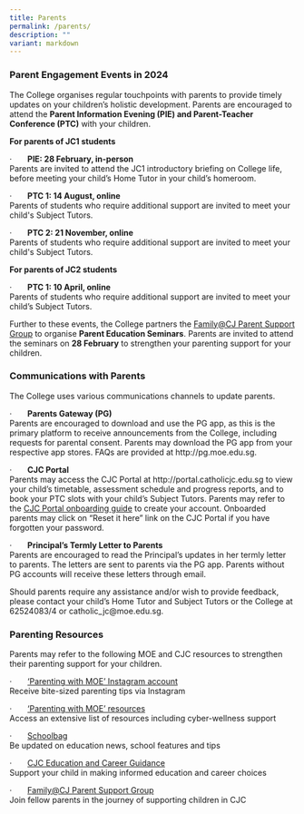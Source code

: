 ```yaml
---
title: Parents
permalink: /parents/
description: ""
variant: markdown
---
```

<h3><strong>Parent Engagement Events in 2024</strong></h3>
<p>The College organises regular touchpoints with parents to provide timely
updates on your children’s holistic development. Parents are encouraged
to attend the <strong>Parent Information Evening (PIE) and Parent-Teacher Conference (PTC)</strong> with your children.</p>
<p><strong>For parents of JC1 students</strong>
</p>
<p>·&nbsp;&nbsp;&nbsp;&nbsp;&nbsp;&nbsp; <strong>PIE: 28 February, in-person<br></strong>Parents
are invited to attend the JC1 introductory briefing on College life, before
meeting your child’s Home Tutor in your child’s homeroom.</p>
<p>·&nbsp;&nbsp;&nbsp;&nbsp;&nbsp;&nbsp; <strong>PTC 1: 14 August, online<br></strong>Parents of students who require additional support are invited to meet your child's Subject Tutors.</p>
<p>·&nbsp;&nbsp;&nbsp;&nbsp;&nbsp;&nbsp; <strong>PTC 2: 21 November, online<br></strong>Parents of students who require additional support are invited to meet your child's Subject Tutors.</p>

<p><strong>For parents of JC2 students</strong></p>
<p>·&nbsp;&nbsp;&nbsp;&nbsp;&nbsp;&nbsp; <strong>PTC 1: 10 April, online<br></strong>Parents
of students who require additional support are invited to meet your child’s
Subject Tutors.</p>

<p>Further to these events, the College partners the <a href="https://www.cjc.moe.edu.sg/parents/psg" rel="noopener noreferrer nofollow" target="_blank">Family@CJ Parent Support Group</a> to
organise <strong>Parent Education Seminars</strong>. Parents are invited
to attend the seminars on <strong>28 February</strong> to strengthen
your parenting support for your children.</p>

<h3><strong>Communications with Parents</strong></h3>
<p>The College uses various communications channels to update parents.</p>
<p>·&nbsp;&nbsp;&nbsp;&nbsp;&nbsp;&nbsp; <strong>Parents Gateway (PG)<br></strong>
Parents are encouraged to download and use the PG app, as this is the
primary platform to receive announcements from the College, including requests
for parental consent. Parents may download the PG app from your respective
app stores. FAQs are provided at <a rel="noopener noreferrer nofollow" target="_blank">http://pg.moe.edu.sg</a>.</p>
<p>·&nbsp;&nbsp;&nbsp;&nbsp;&nbsp;&nbsp; <strong>CJC Portal<br></strong>
Parents may access the CJC Portal at <a rel="noopener noreferrer nofollow" target="_blank">http://portal.catholicjc.edu.sg</a> to
view your child’s timetable, assessment schedule and progress reports,
and to book your PTC slots with your child’s Subject Tutors.
Parents may refer to the <a href="https://drive.google.com/file/d/1vSENMBGxH9lQSxYpsQRkZVVJx_tLniI7/view&quot;" rel="noopener noreferrer nofollow" target="_blank">CJC Portal onboarding guide</a> to
create your account. Onboarded parents may click on “Reset it here” link
on the CJC Portal if you have forgotten your password.</p>
<p>·&nbsp;&nbsp;&nbsp;&nbsp;&nbsp;&nbsp; <strong>Principal’s Termly Letter to Parents<br></strong>Parents
are encouraged to read the Principal’s updates in her termly letter to
parents. The letters are sent to parents via the PG app. Parents without
PG accounts will receive these letters through email.</p>
<p>Should parents require any assistance and/or wish to provide feedback,
please contact your child’s Home Tutor and Subject Tutors or the College
at 62524083/4 or <a rel="noopener noreferrer nofollow" target="_blank">catholic_jc@moe.edu.sg</a>.</p>
<h3><strong>Parenting Resources</strong></h3>
<p>Parents may refer to the following MOE and CJC resources to strengthen
their parenting support for your children.</p>
<p>·&nbsp;&nbsp;&nbsp;&nbsp;&nbsp;&nbsp; <a href="https://www.instagram.com/parentingwith.moesg/" rel="noopener noreferrer nofollow" target="_blank">‘Parenting with MOE’ Instagram account</a><strong><br></strong>Receive
bite-sized parenting tips via Instagram</p>
<p>·&nbsp;&nbsp;&nbsp;&nbsp;&nbsp;&nbsp; <a href="https://linktr.ee/parentingwith.moesg" rel="noopener noreferrer nofollow" target="_blank">‘Parenting with MOE’ resources</a><strong><br></strong>Access
an extensive list of resources including cyber-wellness support</p>
<p>·&nbsp;&nbsp;&nbsp;&nbsp;&nbsp;&nbsp; <a href="https://www.schoolbag.edu.sg/" rel="noopener noreferrer nofollow" target="_blank">Schoolbag</a><strong><br></strong>Be
updated on education news, school features and tips</p>
<p>·&nbsp;&nbsp;&nbsp;&nbsp;&nbsp;&nbsp; <a href="https://www.cjc.moe.edu.sg/education/cce/potential-development" rel="noopener noreferrer nofollow" target="_blank">CJC Education and Career Guidance</a><strong><br></strong>Support
your child in making informed education and career choices
<br>
</p>
<p>·&nbsp;&nbsp;&nbsp;&nbsp;&nbsp;&nbsp; <a href="https://www.cjc.moe.edu.sg/parents/psg" rel="noopener noreferrer nofollow" target="_blank">Family@CJ Parent Support Group</a><strong><br></strong>Join
fellow parents in the journey of supporting children in CJC</p>
<p></p>